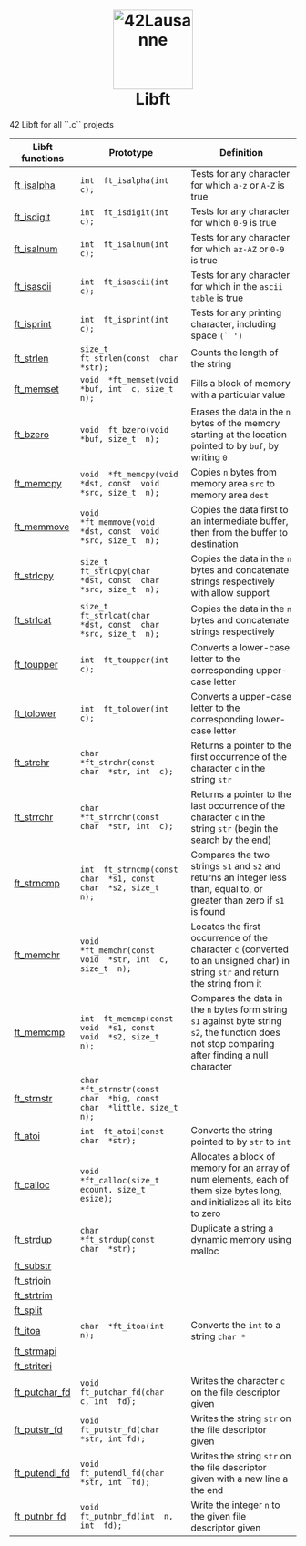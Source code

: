 <h1 align="center">
    <img alt="42Lausanne" title="42Lausanne" src="https://github.com/MarJC5/42Piscine/blob/main/doc/norminette/42_logo.svg" width="140"> </br>
    Libft
</h1>
42 Libft for all ``.c`` projects


| Libft functions | Prototype | Definition |
|--|--|--|
| [ft_isalpha](https://github.com/MarJC5/Libft/blob/main/libft/ft_isalpha.c) |```int  ft_isalpha(int  c);```| Tests for any character for which ```a-z``` or ```A-Z``` is true |
| [ft_isdigit](https://github.com/MarJC5/Libft/blob/main/libft/ft_isdigit.c) | ```int  ft_isdigit(int  c);``` | Tests for any character for which ```0-9``` is true |
| [ft_isalnum](https://github.com/MarJC5/Libft/blob/main/libft/ft_isalnum.c) | ```int  ft_isalnum(int  c);``` | Tests for any character for which ```az-AZ``` or ```0-9``` is true |
| [ft_isascii](https://github.com/MarJC5/Libft/blob/main/libft/ft_isascii.c) | ```int  ft_isascii(int  c);``` | Tests for any character for which in the ```ascii table``` is true |
| [ft_isprint](https://github.com/MarJC5/Libft/blob/main/libft/ft_isprint.c) | ```int  ft_isprint(int  c);``` | Tests for any printing character, including space ```(` ')``` |
| [ft_strlen](https://github.com/MarJC5/Libft/blob/main/libft/ft_strlen.c) | ```size_t  ft_strlen(const  char  *str);``` | Counts the length of the string |
| [ft_memset](https://github.com/MarJC5/Libft/blob/main/libft/ft_memset.c) | ```void  *ft_memset(void  *buf, int  c, size_t  n);``` | Fills a block of memory with a particular value |
| [ft_bzero](https://github.com/MarJC5/Libft/blob/main/libft/ft_bzero.c) | ```void  ft_bzero(void  *buf, size_t  n);``` | Erases the data in the ```n``` bytes of the memory starting at the location pointed to by ```buf```, by writing ```0``` |
| [ft_memcpy](https://github.com/MarJC5/Libft/blob/main/libft/ft_memcpy.c) | ```void  *ft_memcpy(void  *dst, const  void  *src, size_t  n);``` | Copies ```n``` bytes from memory area ```src``` to memory area ```dest``` |
| [ft_memmove](https://github.com/MarJC5/Libft/blob/main/libft/ft_memmove.c) | ```void  *ft_memmove(void  *dst, const  void  *src, size_t  n);``` | Copies the data first to an intermediate buffer, then from the buffer to destination |
| [ft_strlcpy](https://github.com/MarJC5/Libft/blob/main/libft/ft_strlcpy.c) | ```size_t  ft_strlcpy(char  *dst, const  char  *src, size_t  n);``` | Copies the data in the ```n``` bytes and concatenate strings respectively with allow support |
| [ft_strlcat](https://github.com/MarJC5/Libft/blob/main/libft/ft_strlcat.c) | ```size_t  ft_strlcat(char  *dst, const  char  *src, size_t  n);``` | Copies the data in the ```n``` bytes and concatenate strings respectively |
| [ft_toupper](https://github.com/MarJC5/Libft/blob/main/libft/ft_toupper.c) | ```int  ft_toupper(int  c);``` | Converts a lower-case letter to the corresponding upper-case letter |
| [ft_tolower](https://github.com/MarJC5/Libft/blob/main/libft/ft_tolower.c) | ```int  ft_tolower(int  c);``` | Converts a upper-case letter to the corresponding lower-case letter |
| [ft_strchr](https://github.com/MarJC5/Libft/blob/main/libft/ft_strchr.c) | ```char  *ft_strchr(const  char  *str, int  c);``` | Returns a pointer to the first occurrence of the character ```c``` in the string ```str``` |
| [ft_strrchr](https://github.com/MarJC5/Libft/blob/main/libft/ft_strrchr.c) | ```char  *ft_strrchr(const  char  *str, int  c);``` | Returns a pointer to the last occurrence of the character ```c``` in the string ```str``` (begin the search by the end) |
| [ft_strncmp](https://github.com/MarJC5/Libft/blob/main/libft/ft_strncmp.c) | ```int  ft_strncmp(const  char  *s1, const  char  *s2, size_t  n);``` | Compares the two strings ```s1``` and ```s2``` and returns an integer less than, equal to, or greater than zero if ```s1``` is found |
| [ft_memchr](https://github.com/MarJC5/Libft/blob/main/libft/ft_memchr.c) | ```void  *ft_memchr(const  void  *str, int  c, size_t  n);``` | Locates the first occurrence of the character ```c``` (converted to an unsigned char) in string ```str``` and return the string from it |
| [ft_memcmp](https://github.com/MarJC5/Libft/blob/main/libft/ft_memcmp.c) | ```int  ft_memcmp(const  void  *s1, const  void  *s2, size_t  n);``` | Compares the data in the ```n``` bytes form string ```s1``` against byte string ```s2```, the function does not stop comparing after finding a null character |
| [ft_strnstr](https://github.com/MarJC5/Libft/blob/main/libft/ft_strnstr.c) | ```char  *ft_strnstr(const  char  *big, const  char  *little, size_t  n);``` |  |
| [ft_atoi](https://github.com/MarJC5/Libft/blob/main/libft/ft_atoi.c) | ```int  ft_atoi(const  char  *str);``` | Converts the string pointed to by ```str``` to ```int``` |
| [ft_calloc](https://github.com/MarJC5/Libft/blob/main/libft/ft_calloc.c) | ```void  *ft_calloc(size_t  ecount, size_t  esize);``` | Allocates a block of memory for an array of num elements, each of them size bytes long, and initializes all its bits to zero |
| [ft_strdup](https://github.com/MarJC5/Libft/blob/main/libft/ft_strdup.c) | ```char  *ft_strdup(const  char  *str);``` | Duplicate a string a dynamic memory using malloc |
| [ft_substr](https://github.com/MarJC5/Libft/blob/main/libft/ft_substr.c) |  |  |
| [ft_strjoin](https://github.com/MarJC5/Libft/blob/main/libft/ft_strjoin.c) |  |  |
| [ft_strtrim](https://github.com/MarJC5/Libft/blob/main/libft/ft_strtrim.c) |  |  |
| [ft_split](https://github.com/MarJC5/Libft/blob/main/libft/ft_split.c) |  |  |
| [ft_itoa](https://github.com/MarJC5/Libft/blob/main/libft/ft_itoa.c) | ```char  *ft_itoa(int  n);``` | Converts the ```int``` to a string ```char *``` |
| [ft_strmapi](https://github.com/MarJC5/Libft/blob/main/libft/ft_strmapi.c) |  |  |
| [ft_striteri](https://github.com/MarJC5/Libft/blob/main/libft/ft_striteri.c) |  |  |
| [ft_putchar_fd](https://github.com/MarJC5/Libft/blob/main/libft/ft_putchar_fd.c) | ```void  ft_putchar_fd(char  c, int  fd);``` | Writes the character ```c``` on the file descriptor given |
| [ft_putstr_fd](https://github.com/MarJC5/Libft/blob/main/libft/ft_putstr_fd.c) | ```void	ft_putstr_fd(char *str, int fd);``` | Writes the string ```str``` on the file descriptor given |
| [ft_putendl_fd](https://github.com/MarJC5/Libft/blob/main/libft/ft_putendl_fd.c) | ```void  ft_putendl_fd(char  *str, int  fd);``` | Writes the string ```str``` on the file descriptor given with a new line a the end |
| [ft_putnbr_fd](https://github.com/MarJC5/Libft/blob/main/libft/ft_putnbr_fd.c) | ```void  ft_putnbr_fd(int  n, int  fd);``` | Write the integer ```n``` to the given file descriptor given |
